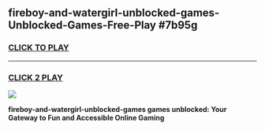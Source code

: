 
## fireboy-and-watergirl-unblocked-games-Unblocked-Games-Free-Play #7b95g
<h3>
<a href="https://us.freeplayer.one?title=fireboy-and-watergirl-unblocked-games&ref=9M">CLICK TO PLAY</a></h3>
<hr>

<h3>
<a href="https://us.freeplayer.one?title=fireboy-and-watergirl-unblocked-games&ref=9M">CLICK 2 PLAY</a>
  
</h3>

<a href="https://us.freeplayer.one?title=fireboy-and-watergirl-unblocked-games&ref=9M"><img src="https://clearcache.store/games.png"></a>


**fireboy-and-watergirl-unblocked-games games unblocked: Your Gateway to Fun and Accessible Online Gaming**
